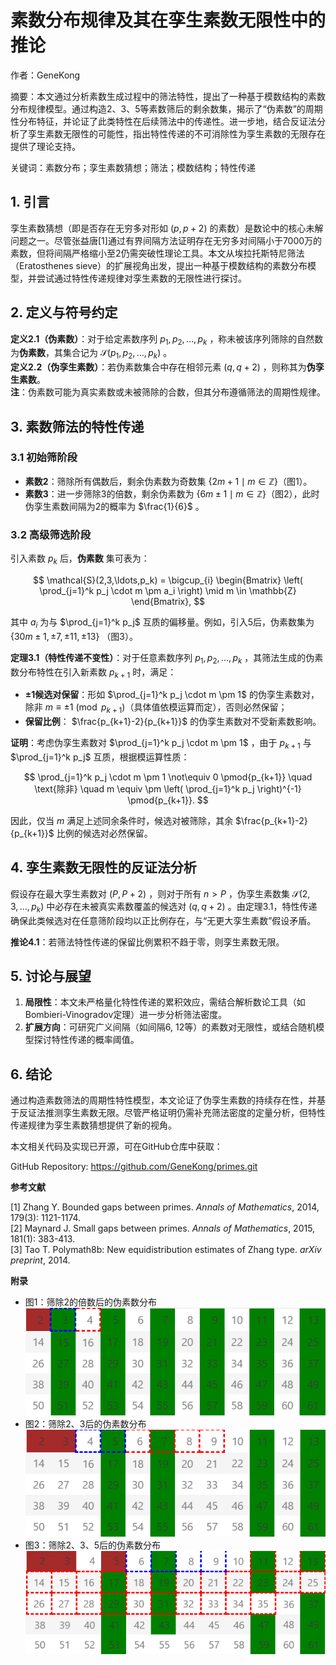 # 素数分布规律及其在孪生素数无限性中的推论

作者：GeneKong

摘要：本文通过分析素数生成过程中的筛法特性，提出了一种基于模数结构的素数分布规律模型。通过构造2、3、5等素数筛后的剩余数集，揭示了“伪素数”的周期性分布特征，并论证了此类特性在后续筛法中的传递性。进一步地，结合反证法分析了孪生素数无限性的可能性，指出特性传递的不可消除性为孪生素数的无限存在提供了理论支持。

关键词：素数分布；孪生素数猜想；筛法；模数结构；特性传递

## 1. 引言

孪生素数猜想（即是否存在无穷多对形如 $(p, p+2)$ 的素数）是数论中的核心未解问题之一。尽管张益唐[1]通过有界间隔方法证明存在无穷多对间隔小于7000万的素数，但将间隔严格缩小至2仍需突破性理论工具。本文从埃拉托斯特尼筛法（Eratosthenes sieve）的扩展视角出发，提出一种基于模数结构的素数分布模型，并尝试通过特性传递规律对孪生素数的无限性进行探讨。

## 2. 定义与符号约定  

**定义2.1（伪素数）**：对于给定素数序列 $p_1, p_2, \ldots, p_k$ ，称未被该序列筛除的自然数为**伪素数**，其集合记为 $\mathcal{S}(p_1, p_2, \ldots, p_k)$ 。  
**定义2.2（伪孪生素数）**：若伪素数集合中存在相邻元素 $(q, q+2)$ ，则称其为**伪孪生素数**。  
**注**：伪素数可能为真实素数或未被筛除的合数，但其分布遵循筛法的周期性规律。

## 3. 素数筛法的特性传递  

### 3.1 初始筛阶段

- **素数2**：筛除所有偶数后，剩余伪素数为奇数集 $\{2m+1 \mid m \in \mathbb{Z}\}$（图1）。  
- **素数3**：进一步筛除3的倍数，剩余伪素数为 $\{6m \pm 1 \mid m \in \mathbb{Z}\}$（图2），此时伪孪生素数间隔为2的概率为 $\frac{1}{6}$ 。  

### 3.2 高级筛选阶段

引入素数 $p_k$ 后，**伪素数** 集可表为：

$$
\mathcal{S}(2,3,\ldots,p_k) = \bigcup_{i} \begin{Bmatrix} \left( \prod_{j=1}^k p_j \cdot m \pm a_i \right) \mid m \in \mathbb{Z} \end{Bmatrix},
$$  

其中 $a_i$ 为与 $\prod_{j=1}^k p_j$ 互质的偏移量。例如，引入5后，伪素数集为 $\{30m \pm 1, \pm 7, \pm 11, \pm 13\}$ （图3）。  

**定理3.1（特性传递不变性）**：对于任意素数序列 $p_1, p_2, \ldots, p_k$ ，其筛法生成的伪素数分布特性在引入新素数 $p_{k+1}$ 时，满足：
- **±1候选对保留**：形如 $\prod_{j=1}^k p_j \cdot m \pm 1$ 的伪孪生素数对，除非 $m \equiv \pm 1 \pmod{p_{k+1}}$（具体值依模运算而定），否则必然保留；  
- **保留比例**： $\frac{p_{k+1}-2}{p_{k+1}}$ 的伪孪生素数对不受新素数影响。

**证明**：考虑伪孪生素数对 $\prod_{j=1}^k p_j \cdot m \pm 1$ ，由于 $p_{k+1}$ 与 $\prod_{j=1}^k p_j$ 互质，根据模运算性质：

$$
\prod_{j=1}^k p_j \cdot m \pm 1 \not\equiv 0 \pmod{p_{k+1}} \quad \text{除非} \quad m \equiv \pm \left( \prod_{j=1}^k p_j \right)^{-1} \pmod{p_{k+1}}.
$$

因此，仅当 $m$ 满足上述同余条件时，候选对被筛除，其余 $\frac{p_{k+1}-2}{p_{k+1}}$ 比例的候选对必然保留。

## 4. 孪生素数无限性的反证法分析  

假设存在最大孪生素数对 $(P, P+2)$ ，则对于所有 $n > P$ ，伪孪生素数集 $\mathcal{S}(2,3,\ldots,p_k)$ 中必存在未被真实素数覆盖的候选对 $(q, q+2)$ 。由定理3.1，特性传递确保此类候选对在任意筛阶段均以正比例存在，与“无更大孪生素数”假设矛盾。  

**推论4.1**：若筛法特性传递的保留比例累积不趋于零，则孪生素数无限。 

## 5. 讨论与展望  

1. **局限性**：本文未严格量化特性传递的累积效应，需结合解析数论工具（如Bombieri-Vinogradov定理）进一步分析筛法密度。  
2. **扩展方向**：可研究广义间隔（如间隔6, 12等）的素数对无限性，或结合随机模型探讨特性传递的概率阈值。  

## 6. 结论  
通过构造素数筛法的周期性特性模型，本文论证了伪孪生素数的持续存在性，并基于反证法推测孪生素数无限。尽管严格证明仍需补充筛法密度的定量分析，但特性传递规律为孪生素数猜想提供了新的视角。

本文相关代码及实现已开源，可在GitHub仓库中获取：

GitHub Repository: https://github.com/GeneKong/primes.git

**参考文献**  

[1] Zhang Y. Bounded gaps between primes. *Annals of Mathematics*, 2014, 179(3): 1121-1174.  
[2] Maynard J. Small gaps between primes. *Annals of Mathematics*, 2015, 181(1): 383-413.  
[3] Tao T. Polymath8b: New equidistribution estimates of Zhang type. *arXiv preprint*, 2014.  

**附录**  

- 图1：筛除2的倍数后的伪素数分布 ![筛除2的倍数后的伪素数分布](src/02.png)
- 图2：筛除2、3后的伪素数分布 ![筛除2、3后的伪素数分布](src/03.png)
- 图3：筛除2、3、5后的伪素数分布 ![筛除2、3、5后的伪素数分布](src/05.png)

